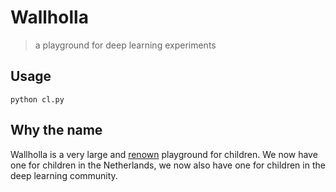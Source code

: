 # Wallholla

> a playground for deep learning experiments

## Usage

```
python cl.py
```

## Why the name

Wallholla is a very large and [renown](https://www.dutchdesignawards.nl/en/gallery/habitat/the-wall-holla/) playground for children. We now have one for children in the Netherlands, we now also have one for children in the deep learning community.
